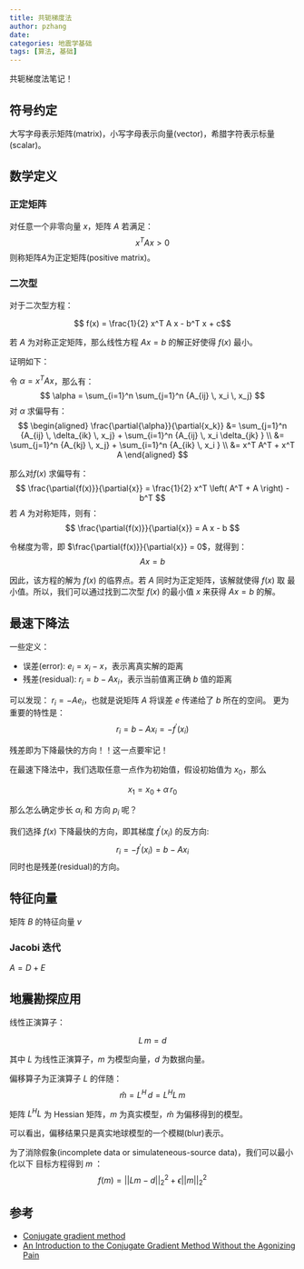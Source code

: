 ```yaml
---
title: 共轭梯度法
author: pzhang
date:
categories: 地震学基础
tags: [算法, 基础]
---
```


共轭梯度法笔记！

<!--more-->

## 符号约定

大写字母表示矩阵(matrix)，小写字母表示向量(vector)，希腊字符表示标量(scalar)。

## 数学定义

### 正定矩阵

对任意一个非零向量 $x$，矩阵 $A$ 若满足：
$$ x^T A x > 0$$
则称矩阵$A$为正定矩阵(positive matrix)。


### 二次型

对于二次型方程：

$$ f(x) = \frac{1}{2} x^T A x - b^T x + c$$

若 $A$ 为对称正定矩阵，那么线性方程 $Ax = b$ 的解正好使得 $f(x)$ 最小。

证明如下：

令 $\alpha = x^T A x$，那么有：
$$
\alpha = \sum_{i=1}^n \sum_{j=1}^n {A_{ij} \, x_i \, x_j}
$$
对 $\alpha$ 求偏导有：
$$
\begin{aligned}
\frac{\partial{\alpha}}{\partial{x_k}} &= \sum_{j=1}^n {A_{ij} \, \delta_{ik} \, x_j} + \sum_{i=1}^n {A_{ij} \, x_i \delta_{jk} } \\
                                       &= \sum_{j=1}^n {A_{kj} \, x_j} + \sum_{i=1}^n {A_{ik} \, x_i } \\
                                       &= x^T A^T + x^T A
\end{aligned}
$$

那么对$f(x)$ 求偏导有：
$$
\frac{\partial{f(x)}}{\partial{x}} = \frac{1}{2} x^T \left( A^T + A \right) - b^T
$$
若 $A$ 为对称矩阵，则有：
$$
\frac{\partial{f(x)}}{\partial{x}} = A x - b
$$

令梯度为零，即 $\frac{\partial{f(x)}}{\partial{x}} = 0$，就得到：
$$
Ax = b
$$

因此，该方程的解为 $f(x)$ 的临界点。若 $A$ 同时为正定矩阵，该解就使得 $f(x)$ 取
最小值。所以，我们可以通过找到二次型 $f(x)$ 的最小值 $x$ 来获得 $Ax=b$ 的解。

## 最速下降法

一些定义：

- 误差(error): $e_i = x_i - x$，表示离真实解的距离
- 残差(residual):  $r_i = b- A x_i$，表示当前值离正确 $b$ 值的距离

可以发现： $r_i = -A e_i$，也就是说矩阵 $A$ 将误差 $e$ 传递给了 $b$ 所在的空间。
更为重要的特性是：
$$r_i = b - A x_i = -f^{\prime}(x_i)$$

残差即为下降最快的方向！！这一点要牢记！

在最速下降法中，我们选取任意一点作为初始值，假设初始值为 $x_0$，那么

$$ x_{1} = x_{0} + \alpha \, r_{0} $$

那么怎么确定步长 $\alpha_i$ 和 方向 $p_{i}$ 呢？

我们选择 $f(x)$ 下降最快的方向，即其梯度 $f^{\prime}(x_i)$ 的反方向:
$$ r_i = -f^{\prime}(x_i) = b - A x_i$$
同时也是残差(residual)的方向。

## 特征向量

矩阵 $B$ 的特征向量 $v$

### Jacobi 迭代

$A = D + E$

## 地震勘探应用

线性正演算子：

$$ L \, m = d $$

其中 $L$ 为线性正演算子，$m$ 为模型向量，$d$ 为数据向量。

偏移算子为正演算子 $L$ 的伴随：
$$
\hat{m} = L^H \, d = L^H L \, m
$$

矩阵 $L^H L$ 为 Hessian 矩阵，$m$ 为真实模型，$\hat{m}$ 为偏移得到的模型。

可以看出，偏移结果只是真实地球模型的一个模糊(blur)表示。

为了消除假象(incomplete data or simulateneous-source data)，我们可以最小化以下
目标方程得到 $m$ ：
$$
f(m) = \left|| L m - d \right||_2^2 + \epsilon \left|| m \right||_2^2
$$


## 参考
- [Conjugate gradient method](https://en.wikipedia.org/wiki/Conjugate_gradient_method)
- [An Introduction to
the Conjugate Gradient Method
Without the Agonizing Pain](http://www.cs.cmu.edu/~./quake-papers/painless-conjugate-gradient.pdf)
